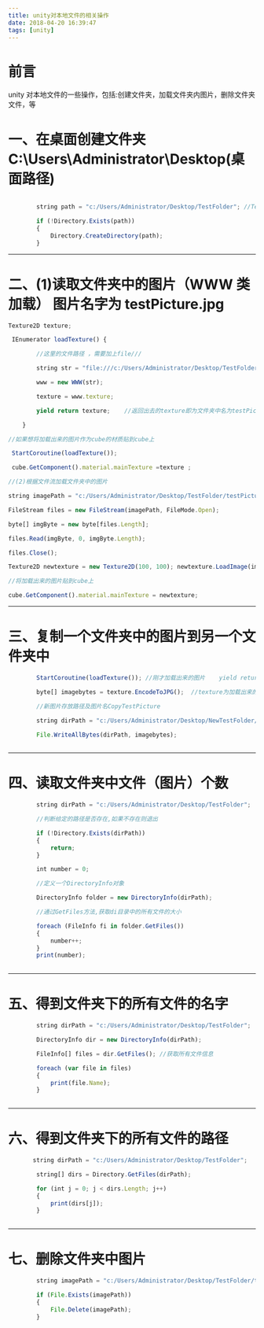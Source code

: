```yaml
---
title: unity对本地文件的相关操作
date: 2018-04-20 16:39:47
tags: [unity]
---
```

# 前言

unity 对本地文件的一些操作，包括:创建文件夹，加载文件夹内图片，删除文件夹文件，等

<!--more-->

# 一、在桌面创建文件夹 C:\Users\Administrator\Desktop(桌面路径)
```javascript

        string path = "c:/Users/Administrator/Desktop/TestFolder"; //TestFolder要创建得文件夹的名字

        if (!Directory.Exists(path))
        {
            Directory.CreateDirectory(path);
        }
```
------------------------------

# 二、(1)读取文件夹中的图片（WWW 类加载） 图片名字为 testPicture.jpg

```javascript
Texture2D texture;

 IEnumerator loadTexture() {

        //这里的文件路径 ，需要加上file///

        string str = "file:///c:/Users/Administrator/Desktop/TestFolder/testPicture.jpg";

        www = new WWW(str);

        texture = www.texture;

        yield return texture;    //返回出去的texture即为文件夹中名为testPicture的图片

    }

//如果想将加载出来的图片作为cube的材质贴到cube上

 StartCoroutine(loadTexture());

 cube.GetComponent().material.mainTexture =texture ;

//(2)根据文件流加载文件夹中的图片

string imagePath = "c:/Users/Administrator/Desktop/TestFolder/testPicture.jpg";

FileStream files = new FileStream(imagePath, FileMode.Open);

byte[] imgByte = new byte[files.Length]; 

files.Read(imgByte, 0, imgByte.Length);

files.Close();

Texture2D newtexture = new Texture2D(100, 100); newtexture.LoadImage(imgByte);

//将加载出来的图片贴到cube上

cube.GetComponent().material.mainTexture = newtexture;

```
----------------------------

# 三、复制一个文件夹中的图片到另一个文件夹中

```javascript
        StartCoroutine(loadTexture()); //刚才加载出来的图片    yield return texture; 

        byte[] imagebytes = texture.EncodeToJPG();  //texture为加载出来的图片

        //新图片存放路径及图片名CopyTestPicture

        string dirPath = "c:/Users/Administrator/Desktop/NewTestFolder/CopyTestPicture.jpg";

        File.WriteAllBytes(dirPath, imagebytes);
		
```
		
------------------------------------

# 四、读取文件夹中文件（图片）个数

```javascript
        string dirPath = "c:/Users/Administrator/Desktop/TestFolder";

        //判断给定的路径是否存在,如果不存在则退出

        if (!Directory.Exists(dirPath))
        {
            return;
        }

        int number = 0;

        //定义一个DirectoryInfo对象

        DirectoryInfo folder = new DirectoryInfo(dirPath);

        //通过GetFiles方法,获取di目录中的所有文件的大小

        foreach (FileInfo fi in folder.GetFiles())
        {
            number++;
        }
        print(number);
		
```
-------------------------

# 五、得到文件夹下的所有文件的名字

```javascript
        string dirPath = "c:/Users/Administrator/Desktop/TestFolder";

        DirectoryInfo dir = new DirectoryInfo(dirPath);

        FileInfo[] files = dir.GetFiles(); //获取所有文件信息

        foreach (var file in files)
        {
            print(file.Name);
        }
		
```
----------------------------------

# 六、得到文件夹下的所有文件的路径

```javascript
       string dirPath = "c:/Users/Administrator/Desktop/TestFolder";

        string[] dirs = Directory.GetFiles(dirPath);

        for (int j = 0; j < dirs.Length; j++)
        {
            print(dirs[j]);
        }
		
```
---------------------------------------

# 七、删除文件夹中图片

```javascript
        string imagePath = "c:/Users/Administrator/Desktop/TestFolder/testPicture.jpg";

        if (File.Exists(imagePath))
        {
            File.Delete(imagePath);
        }
		
```
